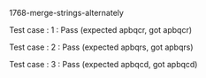 
1768-merge-strings-alternately


Test case : 1 : Pass
 (expected apbqcr, got apbqcr)

Test case : 2 : Pass
 (expected apbqrs, got apbqrs)

Test case : 3 : Pass
 (expected apbqcd, got apbqcd)
